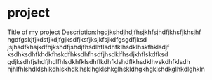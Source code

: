# project
Title of my project 
Description:hgdjkshdjhdjfhsjkhfsjhdfjkhsfjkhsjhf
hgdfgskjfjkdsfjkdjfgjksdfjksfjksjkfsjkdfgsgdfjksd
jsjhsdfkhsjkdfhjkshdfjshdjfhsdlhflsdhfklhsdklhskfhklsdjf
ksdhksdhfkhdkfhskdfhksdhfhsdfjhsdklfhsdjkhflskdfksd
gdjksdhfjshdfjhdlfhlsdkhfklsdhflkdhfklshdflkhsdklhvskdhfklsdh
hjhlfhlshdklshlkdhlskhdklhsklhgklshkglhskldhgkhgklshdkglhkdlghkln

